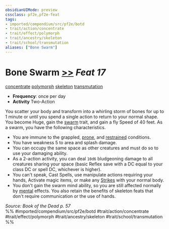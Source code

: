 ```yaml
---
obsidianUIMode: preview
cssclass: pf2e,pf2e-feat
tags:
- imported/compendium/src/pf2e/botd
- trait/action/concentrate
- trait/effect/polymorph
- trait/ancestry/skeleton
- trait/school/transmutation
aliases: ["Bone Swarm"]
---
```

# Bone Swarm  [>>](chapter-9-playing-the-game.md#Actions "Two-Action") *Feat 17*  
[concentrate](concentrate.md)  [polymorph](polymorph.md)  [skeleton](skeleton-b1.md)  [transmutation](transmutation.md)  

- **Frequency**: once per day
- **Activity** Two-Action

You scatter your body and transform into a whirling storm of bones for up to 1 minute or until you spend a single action to return to your normal shape. You become Huge, gain the [swarm](swarm-b1.md) trait, and gain a fly Speed of 40 feet. As a swarm, you have the following characteristics.

- You are immune to the grappled, [prone](conditions.md#Prone), and [restrained](conditions.md#Restrained) conditions.
- You have weakness 5 to area and splash damage.
- You can occupy the same space as other creatures and must do so to use your damaging ability.
- As a 2-action activity, you can deal `10d6` bludgeoning damage to all creatures sharing your space (basic Reflex save with a DC equal to your class DC or spell DC, whichever is higher).
- You can't speak, Cast Spells, use manipulate actions requiring your hands, Activate magic items, or make any [Strikes](strike.md) with your normal body.
- You don't gain the swarm mind ability, so you are still affected normally by [mental](mental.md) effects. You also retain the benefits of skeleton feats that don't require communication or the use of hands.

*Source: Book of the Dead p. 57*  
%% #imported/compendium/src/pf2e/botd #trait/action/concentrate #trait/effect/polymorph #trait/ancestry/skeleton #trait/school/transmutation %%